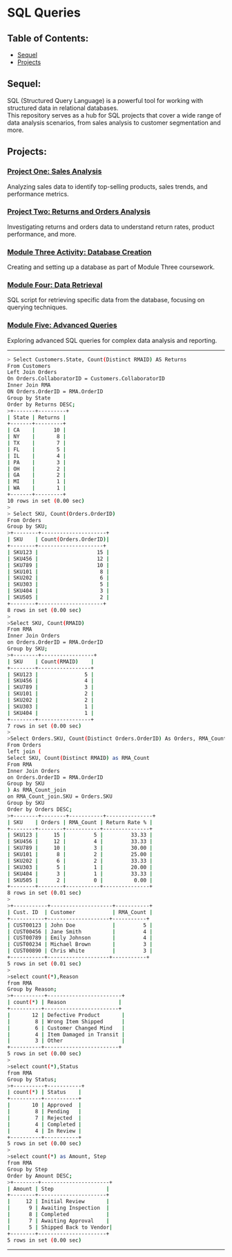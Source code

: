 <!DOCTYPE html>
<head>
  <meta charset="UTF-8">
  <meta name="viewport" content="width=device-width, initial-scale=1.0">
</head>
<body>
  <h1>SQL Queries</h1>
  <h2>Table of Contents:</h2>
  <ul>
    <li>
      <a href="#sequel">Sequel</a>
    </li>
    <li>
      <a href="#projects">Projects</a>
    </li>
  </ul>
  <h2>Sequel:</h2>
  <p>SQL (Structured Query Language) is a powerful tool for working with structured data in relational databases. <br>This repository serves as a hub for SQL projects that cover a wide range of data analysis scenarios, from sales analysis to customer segmentation and more. </p>
  <h2>Projects:</h2>
  <h3>
    <a href="Project%20One.sql">Project One: Sales Analysis</a>
  </h3>
  <p>Analyzing sales data to identify top-selling products, sales trends, and performance metrics.</p>
  <h3>
    <a href="Project%20Two.sql">Project Two: Returns and Orders Analysis</a>
  </h3>
  <p>Investigating returns and orders data to understand return rates, product performance, and more.</p>
  <h3>
    <a href="Module%20Three%20Activity.sql">Module Three Activity: Database Creation</a>
  </h3>
  <p>Creating and setting up a database as part of Module Three coursework.</p>
  <h3>
    <a href="Module%20Four.sql">Module Four: Data Retrieval</a>
  </h3>
  <p>SQL script for retrieving specific data from the database, focusing on querying techniques.</p>
  <h3>
    <a href="Module%20Five.sql">Module Five: Advanced Queries</a>
  </h3>
  <p>Exploring advanced SQL queries for complex data analysis and reporting.</p>

<hr>

```bash
> Select Customers.State, Count(Distinct RMAID) AS Returns
From Customers
Left Join Orders
On Orders.CollaboratorID = Customers.CollaboratorID
Inner Join RMA
ON Orders.OrderID = RMA.OrderID
Group by State
Order by Returns DESC;
>+-------+---------+
| State | Returns |
+-------+---------+
| CA    |      10 |
| NY    |       8 |
| TX    |       7 |
| FL    |       5 |
| IL    |       4 |
| PA    |       3 |
| OH    |       2 |
| GA    |       2 |
| MI    |       1 |
| WA    |       1 |
+-------+---------+
10 rows in set (0.00 sec)
>
> Select SKU, Count(Orders.OrderID)
From Orders
Group by SKU;
>+--------+---------------------+
| SKU    | Count(Orders.OrderID)|
+--------+---------------------+
| SKU123 |                   15 |
| SKU456 |                   12 |
| SKU789 |                   10 |
| SKU101 |                    8 |
| SKU202 |                    6 |
| SKU303 |                    5 |
| SKU404 |                    3 |
| SKU505 |                    2 |
+--------+---------------------+
8 rows in set (0.00 sec)
>
>Select SKU, Count(RMAID)
From RMA
Inner Join Orders
on Orders.OrderID = RMA.OrderID
Group by SKU;
>+--------+-----------------+
| SKU    | Count(RMAID)    |
+--------+-----------------+
| SKU123 |               5 |
| SKU456 |               4 |
| SKU789 |               3 |
| SKU101 |               2 |
| SKU202 |               2 |
| SKU303 |               1 |
| SKU404 |               1 |
+--------+-----------------+
7 rows in set (0.00 sec)
>
>Select Orders.SKU, Count(Distinct Orders.OrderID) As Orders, RMA_Count, (RMA_Count / Count(*) * 100) AS 'Return Rate %'
From Orders
left join (
Select SKU, Count(Distinct RMAID) as RMA_Count
From RMA
Inner Join Orders
on Orders.OrderID = RMA.OrderID
Group by SKU
) As RMA_Count_join
on RMA_Count_join.SKU = Orders.SKU
Group by SKU
Order by Orders DESC;
>+--------+--------+-----------+---------------+
| SKU    | Orders | RMA_Count | Return Rate % |
+--------+--------+-----------+---------------+
| SKU123 |     15 |         5 |         33.33 |
| SKU456 |     12 |         4 |         33.33 |
| SKU789 |     10 |         3 |         30.00 |
| SKU101 |      8 |         2 |         25.00 |
| SKU202 |      6 |         2 |         33.33 |
| SKU303 |      5 |         1 |         20.00 |
| SKU404 |      3 |         1 |         33.33 |
| SKU505 |      2 |         0 |          0.00 |
+--------+--------+-----------+---------------+
8 rows in set (0.01 sec)
>
>+-----------+--------------------+-----------+
| Cust. ID  | Customer            | RMA_Count |
+-----------+--------------------+-----------+
| CUST00123 | John Doe            |         5 |
| CUST00456 | Jane Smith          |         4 |
| CUST00789 | Emily Johnson       |         4 |
| CUST00234 | Michael Brown       |         3 |
| CUST00890 | Chris White         |         3 |
+-----------+--------------------+-----------+
5 rows in set (0.01 sec)
>
>select count(*),Reason 
from RMA
Group by Reason;
>+----------+------------------------+
| count(*) | Reason                 |
+----------+------------------------+
|       12 | Defective Product       |
|        8 | Wrong Item Shipped      |
|        6 | Customer Changed Mind   |
|        4 | Item Damaged in Transit |
|        3 | Other                   |
+----------+------------------------+
5 rows in set (0.00 sec)
>
>select count(*),Status 
from RMA
Group by Status;
>+----------+-----------+
| count(*) | Status    |
+----------+-----------+
|       10 | Approved  |
|        8 | Pending   |
|        7 | Rejected  |
|        4 | Completed |
|        4 | In Review |
+----------+-----------+
5 rows in set (0.00 sec)
>
>select count(*) as Amount, Step 
from RMA
Group by Step
Order by Amount DESC;
>+--------+----------------------+
| Amount | Step                 |
+--------+----------------------+
|     12 | Initial Review       |
|      9 | Awaiting Inspection  |
|      8 | Completed            |
|      7 | Awaiting Approval    |
|      5 | Shipped Back to Vendor|
+--------+----------------------+
5 rows in set (0.00 sec)
```
<hr>


